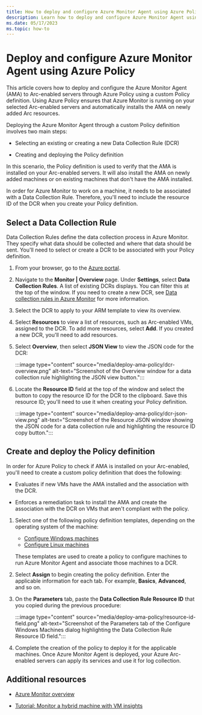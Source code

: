 ```yaml
---
title: How to deploy and configure Azure Monitor Agent using Azure Policy
description: Learn how to deploy and configure Azure Monitor Agent using Azure Policy.
ms.date: 05/17/2023
ms.topic: how-to
---
```


# Deploy and configure Azure Monitor Agent using Azure Policy

This article covers how to deploy and configure the Azure Monitor Agent (AMA) to Arc-enabled servers through Azure Policy using a custom Policy definition. Using Azure Policy ensures that Azure Monitor is running on your selected Arc-enabled servers and automatically installs the AMA on newly added Arc resources.

Deploying the Azure Monitor Agent through a custom Policy definition involves two main steps:

- Selecting an existing or creating a new Data Collection Rule (DCR)

- Creating and deploying the Policy definition

In this scenario, the Policy definition is used to verify that the AMA is installed on your Arc-enabled servers. It will also install the AMA on newly added machines or on existing machines that don't have the AMA installed.

In order for Azure Monitor to work on a machine, it needs to be associated with a Data Collection Rule. Therefore, you'll need to include the resource ID of the DCR when you create your Policy definition.

## Select a Data Collection Rule

Data Collection Rules define the data collection process in Azure Monitor. They specify what data should be collected and where that data should be sent. You'll need to select or create a DCR to be associated with your Policy definition.

1. From your browser, go to the [Azure portal](https://portal.azure.com).

1. Navigate to the **Monitor | Overview** page. Under **Settings**, select **Data Collection Rules**.
    A list of existing DCRs displays. You can filter this at the top of the window. If you need to create a new DCR, see [Data collection rules in Azure Monitor](/azure/azure-monitor/essentials/data-collection-rule-overview) for more information.

1. Select the DCR to apply to your ARM template to view its overview.

1. Select **Resources** to view a list of resources, such as Arc-enabled VMs, assigned to the DCR. To add more resources, select **Add**. If you created a new DCR, you'll need to add resources.

1. Select **Overview**, then select **JSON View** to view the JSON code for the DCR:
    
    :::image type="content" source="media/deploy-ama-policy/dcr-overview.png" alt-text="Screenshot of the Overview window for a data collection rule highlighting the JSON view button.":::

1. Locate the **Resource ID** field at the top of the window and select the button to copy the resource ID for the DCR to the clipboard. Save this resource ID; you'll need to use it when creating your Policy definition.
    
    :::image type="content" source="media/deploy-ama-policy/dcr-json-view.png" alt-text="Screenshot of the Resource JSON window showing the JSON code for a data collection rule and highlighting the resource ID copy button.":::

## Create and deploy the Policy definition

In order for Azure Policy to check if AMA is installed on your Arc-enabled, you'll need to create a custom policy definition that does the following:

- Evaluates if new VMs have the AMA installed and the association with the DCR.

- Enforces a remediation task to install the AMA and create the association with the DCR on VMs that aren't compliant with the policy.

1. Select one of the following policy definition templates, depending on the operating system of the machine:
    - [Configure Windows machines](https://portal.azure.com/#view/Microsoft_Azure_Policy/InitiativeDetail.ReactView/id/%2Fproviders%2FMicrosoft.Authorization%2FpolicySetDefinitions%2F9575b8b7-78ab-4281-b53b-d3c1ace2260b/scopes/undefined)
    - [Configure Linux machines](https://portal.azure.com/#view/Microsoft_Azure_Policy/InitiativeDetail.ReactView/id/%2Fproviders%2FMicrosoft.Authorization%2FpolicySetDefinitions%2F118f04da-0375-44d1-84e3-0fd9e1849403/scopes/undefined)
    
    These templates are used to create a policy to configure machines to run Azure Monitor Agent and associate those machines to a DCR.

1. Select **Assign** to begin creating the policy definition. Enter the applicable information for each tab. For example, **Basics**, **Advanced**, and so on.
1. On the **Parameters** tab, paste the **Data Collection Rule Resource ID** that you copied during the previous procedure:

    :::image type="content" source="media/deploy-ama-policy/resource-id-field.png" alt-text="Screenshot of the Parameters tab of the Configure Windows Machines dialog highlighting the Data Collection Rule Resource ID field.":::
1. Complete the creation of the policy to deploy it for the applicable machines. Once Azure Monitor Agent is deployed, your Azure Arc-enabled servers can apply its services and use it for log collection.

## Additional resources

* [Azure Monitor overview](/azure/azure-monitor/overview)

* [Tutorial: Monitor a hybrid machine with VM insights](learn/tutorial-enable-vm-insights.md)
